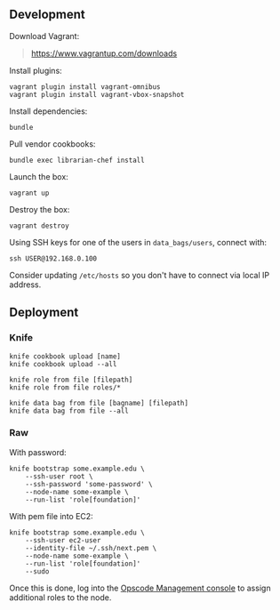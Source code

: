 ## Development

Download Vagrant:

> https://www.vagrantup.com/downloads

Install plugins:

```
vagrant plugin install vagrant-omnibus
vagrant plugin install vagrant-vbox-snapshot
```

Install dependencies:

```
bundle
```

Pull vendor cookbooks:

```
bundle exec librarian-chef install
```

Launch the box:

```
vagrant up
```

Destroy the box:

```
vagrant destroy
```

Using SSH keys for one of the users in `data_bags/users`, connect with:

```
ssh USER@192.168.0.100
```

Consider updating `/etc/hosts` so you don't have to connect via local IP address.

## Deployment

### Knife

```
knife cookbook upload [name]
knife cookbook upload --all
```

```
knife role from file [filepath]
knife role from file roles/*
```

```
knife data bag from file [bagname] [filepath]
knife data bag from file --all
```

### Raw

With password:

```
knife bootstrap some.example.edu \
    --ssh-user root \
    --ssh-password 'some-password' \
    --node-name some-example \
    --run-list 'role[foundation]'
```

With pem file into EC2:

```
knife bootstrap some.example.edu \
    --ssh-user ec2-user
    --identity-file ~/.ssh/next.pem \
    --node-name some-example \
    --run-list 'role[foundation]'
    --sudo
```

Once this is done, log into the [Opscode Management console](https://manage.opscode.com) to assign additional roles to the node.